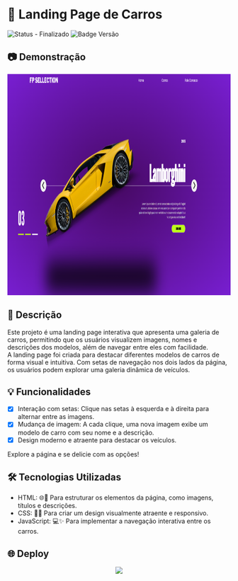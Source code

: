 # 🚗 Landing Page de Carros

![Status - Finalizado](https://img.shields.io/badge/status-finalizado-brightgreen)
![Badge Versão](https://img.shields.io/badge/versão-1.0.0-blue)

## 📷 Demonstração
<img width="900" height="500" src="https://github.com/BrunoDutra91/LP-DEV-CLUB/blob/master/Captura%20de%20tela%202025-03-09%20194727.png?raw=true">

## 📘 Descrição
Este projeto é uma landing page interativa que apresenta uma galeria de carros, permitindo que os usuários visualizem imagens, nomes e descrições dos modelos, além de navegar entre eles com facilidade.<br>
A landing page foi criada para destacar diferentes modelos de carros de forma visual e intuitiva. Com setas de navegação nos dois lados da página, os usuários podem explorar uma galeria dinâmica de veículos.

## 💡 Funcionalidades

- [x] Interação com setas: Clique nas setas à esquerda e à direita para alternar entre as imagens.<br>
- [x] Mudança de imagem: A cada clique, uma nova imagem exibe um modelo de carro com seu nome e a descrição.<br>
- [x] Design moderno e atraente para destacar os veículos.<br>

 Explore a página e se delicie com as opções!

## 🛠️ Tecnologias Utilizadas

- HTML: 🌐📝 Para estruturar os elementos da página, como imagens, títulos e descrições.
- CSS: 🎨📐  Para criar um design visualmente atraente e responsivo.
- JavaScript: 💻✨ Para implementar a navegação interativa entre os carros.


## 🌐 Deploy
<div align="center"> 
<a href="="[https://felipeaz01.github.io/Frutas-Drink/](https://brunodutra91.github.io/LP-DEV-CLUB//)">
  <img   width="120px" src="https://img.shields.io/website-up-down-green-red/http/monip.org.svg"  /> 
</a>
</div>
